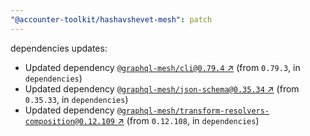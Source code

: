```yaml
---
"@accounter-toolkit/hashavshevet-mesh": patch
---
```

dependencies updates:
  - Updated dependency [`@graphql-mesh/cli@0.79.4` ↗︎](https://www.npmjs.com/package/@graphql-mesh/cli/v/0.79.4) (from `0.79.3`, in `dependencies`)
  - Updated dependency [`@graphql-mesh/json-schema@0.35.34` ↗︎](https://www.npmjs.com/package/@graphql-mesh/json-schema/v/0.35.34) (from `0.35.33`, in `dependencies`)
  - Updated dependency [`@graphql-mesh/transform-resolvers-composition@0.12.109` ↗︎](https://www.npmjs.com/package/@graphql-mesh/transform-resolvers-composition/v/0.12.109) (from `0.12.108`, in `dependencies`)
